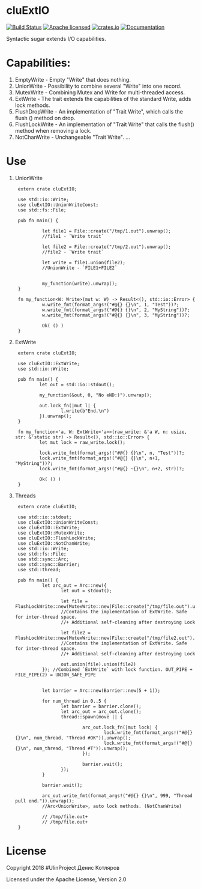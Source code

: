 # cluExtIO

[![Build Status](https://travis-ci.org/clucompany/cluExtIO.svg?branch=master)](https://travis-ci.org/clucompany/cluExtIO)
[![Apache licensed](https://img.shields.io/badge/license-Apache%202.0-blue.svg)](./LICENSE)
[![crates.io](http://meritbadge.herokuapp.com/cluextio)](https://crates.io/crates/cluextio)
[![Documentation](https://docs.rs/cluextio/badge.svg)](https://docs.rs/cluextio)

Syntactic sugar extends I/O capabilities.


# Capabilities:
1. EmptyWrite - Empty "Write" that does nothing.
2. UnionWrite - Possibility to combine several "Write" into one record.
3. MutexWrite - Combining Mutex and Write for multi-threaded access.
4. ExtWrite - The trait extends the capabilities of the standard Write, adds lock methods.
5. FlushDropWrite - An implementation of "Trait Write", which calls the flush () method on drop. 
6. FlushLockWrite - An implementation of "Trait Write" that calls the flush() method when removing a lock.
7. NotChanWrite - Unchangeable "Trait Write".
...

# Use

1. UnionWrite


		extern crate cluExtIO;

		use std::io::Write;
		use cluExtIO::UnionWriteConst;
		use std::fs::File;

		pub fn main() {

				 let file1 = File::create("/tmp/1.out").unwrap();
				 //file1 - `Write trait`

				 let file2 = File::create("/tmp/2.out").unwrap();
				 //file2 - `Write trait`

				 let write = file1.union(file2);
				 //UnionWrite - `FILE1+FILE2`


				 my_function(write).unwrap();
		}

		fn my_function<W: Write>(mut w: W) -> Result<(), std::io::Error> {
				 w.write_fmt(format_args!("#@{} {}\n", 1, "Test"))?;
				 w.write_fmt(format_args!("#@{} {}\n", 2, "MyString"))?;
				 w.write_fmt(format_args!("#@{} {}\n", 3, "MyString"))?;

				 Ok( () )
		}
		
2. ExtWrite

		extern crate cluExtIO;

		use cluExtIO::ExtWrite;
		use std::io::Write;

		pub fn main() {
				let out = std::io::stdout();

				my_function(&out, 0, "No eND:)").unwrap();

				out.lock_fn(|mut l| {
						l.write(b"End.\n")
				}).unwrap();
		}

		fn my_function<'a, W: ExtWrite<'a>>(raw_write: &'a W, n: usize, str: &'static str) -> Result<(), std::io::Error> {
				let mut lock = raw_write.lock();

				lock.write_fmt(format_args!("#@{} {}\n", n, "Test"))?;
				lock.write_fmt(format_args!("#@{} {}\n", n+1, "MyString"))?;
				lock.write_fmt(format_args!("#@{} ~{}\n", n+2, str))?;

				Ok( () )
		}

3. Threads

		extern crate cluExtIO;

		use std::io::stdout;
		use cluExtIO::UnionWriteConst;
		use cluExtIO::ExtWrite;
		use cluExtIO::MutexWrite;
		use cluExtIO::FlushLockWrite;
		use cluExtIO::NotChanWrite;
		use std::io::Write;
		use std::fs::File;
		use std::sync::Arc;
		use std::sync::Barrier;
		use std::thread;

		pub fn main() {
				 let arc_out = Arc::new({       
						let out = stdout();

						let file = FlushLockWrite::new(MutexWrite::new(File::create("/tmp/file.out").unwrap()));
						//Contains the implementation of ExtWrite. Safe for inter-thread space.
						//+ Additional self-cleaning after destroying Lock

						let file2 = FlushLockWrite::new(MutexWrite::new(File::create("/tmp/file2.out").unwrap()));
						//Contains the implementation of ExtWrite. Safe for inter-thread space.
						//+ Additional self-cleaning after destroying Lock

						out.union(file).union(file2)
				 }); //Combined `ExtWrite` with lock function. OUT_PIPE + FILE_PIPE(2) = UNION_SAFE_PIPE


				 let barrier = Arc::new(Barrier::new(5 + 1));

				 for num_thread in 0..5 {
						let barrier = barrier.clone();
						let arc_out = arc_out.clone();
						thread::spawn(move || {

								arc_out.lock_fn(|mut lock| {
										lock.write_fmt(format_args!("#@{} {}\n", num_thread, "Thread #OK")).unwrap();
										lock.write_fmt(format_args!("#@{} {}\n", num_thread, "Thread #T")).unwrap();
								});

								barrier.wait();
						});
				 }

				 barrier.wait();

				 arc_out.write_fmt(format_args!("#@{} {}\n", 999, "Thread pull end.")).unwrap();
				 //Arc<UnionWrite>, auto lock methods. (NotChanWrite)

				 // /tmp/file.out+
				 // /tmp/file.out+
		}




# License

Copyright 2018 #UlinProject Денис Котляров

Licensed under the Apache License, Version 2.0
